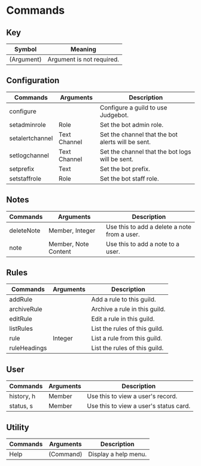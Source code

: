 # Commands

## Key 
| Symbol      | Meaning                        |
| ----------- | ------------------------------ |
| (Argument)  | Argument is not required.      |

## Configuration
| Commands        | Arguments    | Description                                       |
| --------------- | ------------ | ------------------------------------------------- |
| configure       |              | Configure a guild to use Judgebot.                |
| setadminrole    | Role         | Set the bot admin role.                           |
| setalertchannel | Text Channel | Set the channel that the bot alerts will be sent. |
| setlogchannel   | Text Channel | Set the channel that the bot logs will be sent.   |
| setprefix       | Text         | Set the bot prefix.                               |
| setstaffrole    | Role         | Set the bot staff role.                           |

## Notes
| Commands   | Arguments            | Description                                  |
| ---------- | -------------------- | -------------------------------------------- |
| deleteNote | Member, Integer      | Use this to add a delete a note from a user. |
| note       | Member, Note Content | Use this to add a note to a user.            |

## Rules
| Commands     | Arguments | Description                   |
| ------------ | --------- | ----------------------------- |
| addRule      |           | Add a rule to this guild.     |
| archiveRule  |           | Archive a rule in this guild. |
| editRule     |           | Edit a rule in this guild.    |
| listRules    |           | List the rules of this guild. |
| rule         | Integer   | List a rule from this guild.  |
| ruleHeadings |           | List the rules of this guild. |

## User
| Commands   | Arguments | Description                            |
| ---------- | --------- | -------------------------------------- |
| history, h | Member    | Use this to view a user's record.      |
| status, s  | Member    | Use this to view a user's status card. |

## Utility
| Commands | Arguments | Description          |
| -------- | --------- | -------------------- |
| Help     | (Command) | Display a help menu. |

